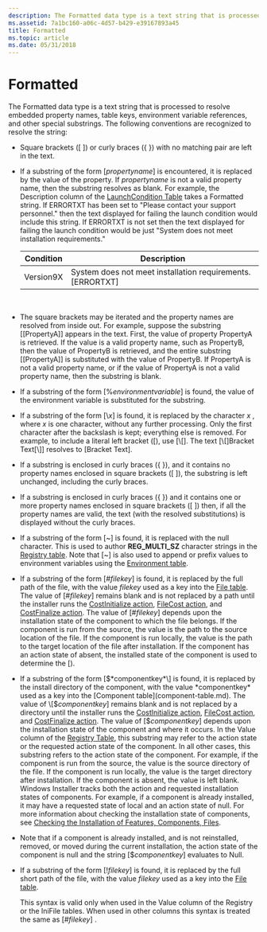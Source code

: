 ```yaml
---
description: The Formatted data type is a text string that is processed to resolve embedded property names, table keys, environment variable references, and other special substrings.
ms.assetid: 7a1bc160-a06c-4d57-b429-e39167893a45
title: Formatted
ms.topic: article
ms.date: 05/31/2018
---
```


# Formatted

The Formatted data type is a text string that is processed to resolve embedded property names, table keys, environment variable references, and other special substrings. The following conventions are recognized to resolve the string:

-   Square brackets (\[ \]) or curly braces ({ }) with no matching pair are left in the text.
-   If a substring of the form \[*propertyname*\] is encountered, it is replaced by the value of the property. If *propertyname* is not a valid property name, then the substring resolves as blank. For example, the Description column of the [LaunchCondition Table](launchcondition-table.md) takes a Formatted string. If ERRORTXT has been set to "Please contact your support personnel." then the text displayed for failing the launch condition would include this string. If ERRORTXT is not set then the text displayed for failing the launch condition would be just "System does not meet installation requirements."

    

    | Condition | Description                                                  |
    |-----------|--------------------------------------------------------------|
    | Version9X | System does not meet installation requirements. \[ERRORTXT\] |

    

     

-   The square brackets may be iterated and the property names are resolved from inside out. For example, suppose the substring \[\[PropertyA\]\] appears in the text. First, the value of property PropertyA is retrieved. If the value is a valid property name, such as PropertyB, then the value of PropertyB is retrieved, and the entire substring \[\[PropertyA\]\] is substituted with the value of PropertyB. If PropertyA is not a valid property name, or if the value of PropertyA is not a valid property name, then the substring is blank.
-   If a substring of the form \[%*environmentvariable*\] is found, the value of the environment variable is substituted for the substring.
-   If a substring of the form \[\\*x*\] is found, it is replaced by the character *x* , where *x* is one character, without any further processing. Only the first character after the backslash is kept; everything else is removed. For example, to include a literal left bracket (\[), use \[\\\[\]. The text \[\\\[\]Bracket Text\[\\\]\] resolves to \[Bracket Text\].
-   If a substring is enclosed in curly braces ({ }), and it contains no property names enclosed in square brackets (\[ \]), the substring is left unchanged, including the curly braces.
-   If a substring is enclosed in curly braces ({ }) and it contains one or more property names enclosed in square brackets (\[ \]) then, if all the property names are valid, the text (with the resolved substitutions) is displayed without the curly braces.
-   If a substring of the form \[\~\] is found, it is replaced with the null character. This is used to author **REG\_MULTI\_SZ** character strings in the [Registry table](registry-table.md). Note that \[\~\] is also used to append or prefix values to environment variables using the [Environment table](environment-table.md).
-   If a substring of the form \[\#*filekey*\] is found, it is replaced by the full path of the file, with the value *filekey* used as a key into the [File table](file-table.md). The value of \[\#*filekey*\] remains blank and is not replaced by a path until the installer runs the [CostInitialize action](costinitialize-action.md), [FileCost action](filecost-action.md), and [CostFinalize action](costfinalize-action.md). The value of \[\#*filekey*\] depends upon the installation state of the component to which the file belongs. If the component is run from the source, the value is the path to the source location of the file. If the component is run locally, the value is the path to the target location of the file after installation. If the component has an action state of absent, the installed state of the component is used to determine the \[\).
-   If a substring of the form \[$*componentkey*\] is found, it is replaced by the install directory of the component, with the value *componentkey* used as a key into the [Component table](component-table.md). The value of \[$*componentkey*\] remains blank and is not replaced by a directory until the installer runs the [CostInitialize action](costinitialize-action.md), [FileCost action](filecost-action.md), and [CostFinalize action](costfinalize-action.md). The value of \[$*componentkey*\] depends upon the installation state of the component and where it occurs. In the Value column of the [Registry Table](registry-table.md), this substring may refer to the action state or the requested action state of the component. In all other cases, this substring refers to the action state of the component. For example, if the component is run from the source, the value is the source directory of the file. If the component is run locally, the value is the target directory after installation. If the component is absent, the value is left blank. Windows Installer tracks both the action and requested installation states of components. For example, if a component is already installed, it may have a requested state of local and an action state of null. For more information about checking the installation state of components, see [Checking the Installation of Features, Components, Files](checking-the-installation-of-features-components-files.md).
-   Note that if a component is already installed, and is not reinstalled, removed, or moved during the current installation, the action state of the component is null and the string \[$*componentkey*\] evaluates to Null.
-   If a substring of the form \[!*filekey*\] is found, it is replaced by the full short path of the file, with the value *filekey* used as a key into the [File table](file-table.md).

    This syntax is valid only when used in the Value column of the Registry or the IniFile tables. When used in other columns this syntax is treated the same as \[\#*filekey*\] .

 

 



